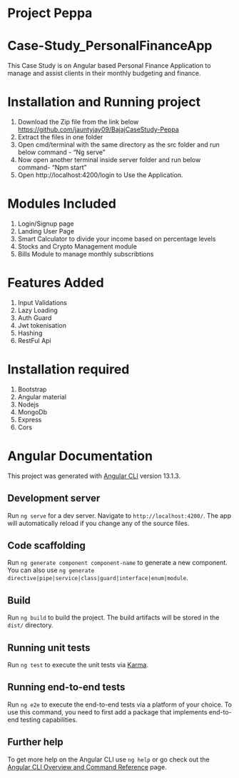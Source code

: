 # Project Peppa

# Case-Study_PersonalFinanceApp
This Case Study is on Angular based Personal Finance Application to manage and assist clients in their monthly budgeting and finance.

# Installation and Running project

1. Download the Zip file from the link below 
  https://github.com/jauntyjay09/BajajCaseStudy-Peppa
2. Extract the files in one folder
3. Open cmd/terminal with the same directory as the src folder and run below command -
   “Ng serve” 
4.  Now open another terminal inside server folder and run below command-
    “Npm start”
5. Open http://localhost:4200/login to Use the Application.


# Modules Included
1. Login/Signup page
2. Landing User Page
3. Smart Calculator to divide your income based on percentage levels
4. Stocks and Crypto Management module
5. Bills Module to manage monthly subscribtions 

# Features Added 
1. Input Validations
2. Lazy Loading
3. Auth Guard
4. Jwt tokenisation
5. Hashing
6. RestFul Api

# Installation required
1. Bootstrap
2. Angular material
3. Nodejs
4. MongoDb
5. Express
6. Cors



# Angular Documentation


This project was generated with [Angular CLI](https://github.com/angular/angular-cli) version 13.1.3.

## Development server

Run `ng serve` for a dev server. Navigate to `http://localhost:4200/`. The app will automatically reload if you change any of the source files.

## Code scaffolding

Run `ng generate component component-name` to generate a new component. You can also use `ng generate directive|pipe|service|class|guard|interface|enum|module`.

## Build

Run `ng build` to build the project. The build artifacts will be stored in the `dist/` directory.

## Running unit tests

Run `ng test` to execute the unit tests via [Karma](https://karma-runner.github.io).

## Running end-to-end tests

Run `ng e2e` to execute the end-to-end tests via a platform of your choice. To use this command, you need to first add a package that implements end-to-end testing capabilities.

## Further help

To get more help on the Angular CLI use `ng help` or go check out the [Angular CLI Overview and Command Reference](https://angular.io/cli) page.

